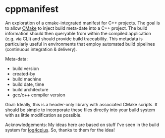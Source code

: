 # cppmanifest
An exploration of a cmake-integrated manifest for C++ projects. The goal is to allow [CMake](https://www.cmake.org) to inject build meta-date into a C++ project. The build information should then queryable from within the compiled application (e.g. via CLI) and should provide build traceability. This metadata is particularly useful in environments that employ automated build pipelines (continuous integration & delivery).

Meta-data: 
* build version
* created-by 
* build machine
* build date, time
* build architecture
* gcc/c++ compiler version

Goal:
Ideally, this is a header-only library with associated CMake scripts. It should be simple to incorporate these files directly into your build system with as little modification as possible.

Acknowledgements:
My ideas here are based on stuff I've seen in the build system for [log4cplus](https://sourceforge.net/projects/log4cplus/). So, thanks to them for the idea!